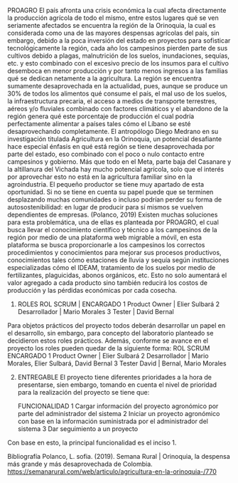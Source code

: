 PROAGRO
El país afronta una crisis económica la cual afecta directamente la producción agrícola de todo el mismo, entre estos lugares qué se ven seriamente afectados se encuentra la región de la Orinoquia, la cual es considerada como una de las mayores despensas agrícolas del país, sin embargo, debido a la poca inversión del estado en proyectos para sofisticar tecnológicamente la región, cada año los campesinos pierden parte de sus cultivos debido a plagas, malnutrición de los suelos, inundaciones, sequías, etc. y esto combinado con el excesivo precio de los insumos para el cultivo desemboca en menor producción y por tanto menos ingresos a las familias qué se dedican netamente a la agricultura.
La región se encuentra sumamente desaprovechada en la actualidad, pues, aunque se produce un 30% de todos los alimentos qué consume el país, el mal uso de los suelos, la infraestructura precaria, el acceso a medios de transporte terrestres, aéreos y/o fluviales combinado con factores climáticos y el abandono de la región genera qué este porcentaje de producción el cual podría perfectamente alimentar a países tales cómo el Líbano se esté desaprovechando completamente. El antropólogo Diego Medrano en su investigación titulada Agricultura en la Orinoquia, un potencial desafiante hace especial énfasis en qué está región se tiene desaprovechada por parte del estado, eso combinado con el poco o nulo contacto entre campesinos y gobierno.
 Más que todo en el Meta, parte baja del Casanare y la altillanura del Vichada hay mucho potencial agrícola, solo que el interés por aprovechar esto no está en la agricultura familiar sino en la agroindustria. El pequeño productor se tiene muy apartado de esta oportunidad. Si no se tiene en cuenta su papel puede que se terminen desplazando muchas comunidades o incluso podrían perder su forma de autosostenibilidad: en lugar de producir para sí mismos se vuelven dependientes de empresas. (Polanco, 2019)
Existen muchas soluciones para esta problemática, una de ellas es planteada por PROAGRO, el cual busca llevar el conocimiento científico y técnico a los campesinos de la región por medio de una plataforma web migrable a móvil,  en esta plataforma se busca proporcionarle a los campesinos los correctos procedimientos y conocimientos para mejorar sus procesos productivos, conocimientos tales cómo estaciones de lluvia y sequía según instituciones especializadas cómo el IDEAM, tratamiento de los suelos por medio de fertilizantes, plaguicidas, abonos orgánicos, etc. Esto no solo aumentará el valor agregado a cada producto sino también reducirá los costos de producción y las pérdidas económicas por cada cosecha.

1.	ROLES
	ROL SCRUM	    | ENCARGADO
1	Product Owner	| Elier Sulbará
2	Desarrollador	| Mario Morales
3	Tester	      | David Bernal

Para objetos prácticos del proyecto todos deberán desarrollar un papel en el desarrollo, sin embargo, para concepto del laboratorio planteado se decidieron estos roles prácticos. Además, conforme se avance en el proyecto los roles pueden quedar de la siguiente forma:
	ROL SCRUM	ENCARGADO
1	Product Owner	| Elier Sulbará
2	Desarrollador	| Mario Morales, Elier Sulbará, David Bernal
3	Tester	David | Bernal, Mario Morales

2.	ENTREGABLE
El proyecto tiene diferentes prioridades a la hora de presentarse, sien embargo, tomando en cuenta el nivel de prioridad para la realización del proyecto se tiene que:

	FUNCIONALIDAD
1	Cargar información del proyecto agronómico por parte del administrador del sistema
2	Iniciar un proyecto agronómico con base en la información suministrada por el administrador del sistema
3	Dar seguimiento a un proyecto

Con base en esto, la principal funcionalidad es el inciso 1.

Bibliografía
Polanco, L. sofia. (2019). Semana Rural | Orinoquia, la despensa más grande y más desaprovechada de Colombia. https://semanarural.com/web/articulo/agricultura-en-la-orinoquia-/770


